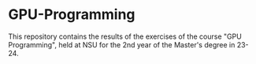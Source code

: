 # GPU-Programming
This repository contains the results of the exercises of the course "GPU Programming", held at NSU for the 2nd year of the Master's degree in 23-24.
